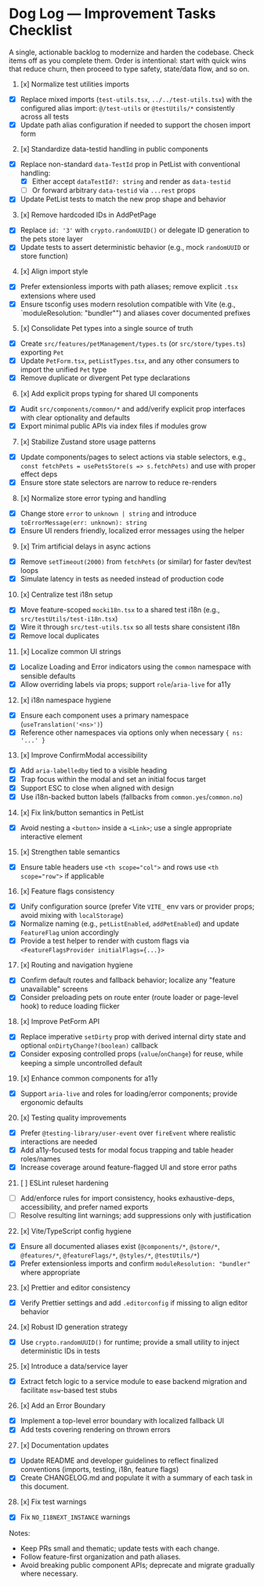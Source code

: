 # Dog Log — Improvement Tasks Checklist

A single, actionable backlog to modernize and harden the codebase. Check items off as you complete them. Order is
intentional: start with quick wins that reduce churn, then proceed to type safety, state/data flow, and so on.

1. [x] Normalize test utilities imports

- [x] Replace mixed imports (`test-utils.tsx`, `../../test-utils.tsx`) with the configured alias import:
      `@/test-utils` or `@testUtils/*` consistently across all tests
- [x] Update path alias configuration if needed to support the chosen import form

2. [x] Standardize data-testid handling in public components

- [x] Replace non-standard `data-TestId` prop in PetList with conventional handling:
  - [x] Either accept `dataTestId?: string` and render as `data-testid`
  - [ ] Or forward arbitrary `data-testid` via `...rest` props
- [x] Update PetList tests to match the new prop shape and behavior

3. [x] Remove hardcoded IDs in AddPetPage

- [x] Replace `id: '3'` with `crypto.randomUUID()` or delegate ID generation to the pets store layer
- [x] Update tests to assert deterministic behavior (e.g., mock `randomUUID` or store function)

4. [x] Align import style

- [x] Prefer extensionless imports with path aliases; remove explicit `.tsx` extensions where used
- [x] Ensure tsconfig uses modern resolution compatible with Vite (e.g., `moduleResolution: "bundler"") and aliases
      cover documented prefixes

5. [x] Consolidate Pet types into a single source of truth

- [x] Create `src/features/petManagement/types.ts` (or `src/store/types.ts`) exporting `Pet`
- [x] Update `PetForm.tsx`, `petListTypes.tsx`, and any other consumers to import the unified `Pet` type
- [x] Remove duplicate or divergent Pet type declarations

6. [x] Add explicit props typing for shared UI components

- [x] Audit `src/components/common/*` and add/verify explicit prop interfaces with clear optionality and defaults
- [x] Export minimal public APIs via index files if modules grow

7. [x] Stabilize Zustand store usage patterns

- [x] Update components/pages to select actions via stable selectors, e.g.,
      `const fetchPets = usePetsStore(s => s.fetchPets)` and use with proper effect deps
- [x] Ensure store state selectors are narrow to reduce re-renders

8. [x] Normalize store error typing and handling

- [x] Change store `error` to `unknown | string` and introduce `toErrorMessage(err: unknown): string`
- [x] Ensure UI renders friendly, localized error messages using the helper

9. [x] Trim artificial delays in async actions

- [x] Remove `setTimeout(2000)` from `fetchPets` (or similar) for faster dev/test loops
- [x] Simulate latency in tests as needed instead of production code

10. [x] Centralize test i18n setup

- [x] Move feature-scoped `mocki18n.tsx` to a shared test i18n (e.g., `src/testUtils/test-i18n.tsx`)
- [x] Wire it through `src/test-utils.tsx` so all tests share consistent i18n
- [x] Remove local duplicates

11. [x] Localize common UI strings

- [x] Localize Loading and Error indicators using the `common` namespace with sensible defaults
- [x] Allow overriding labels via props; support `role`/`aria-live` for a11y

12. [x] i18n namespace hygiene

- [x] Ensure each component uses a primary namespace (`useTranslation('<ns>')`)
- [x] Reference other namespaces via options only when necessary `{ ns: '...' }`

13. [x] Improve ConfirmModal accessibility

- [x] Add `aria-labelledby` tied to a visible heading
- [x] Trap focus within the modal and set an initial focus target
- [x] Support ESC to close when aligned with design
- [x] Use i18n-backed button labels (fallbacks from `common.yes`/`common.no`)

14. [x] Fix link/button semantics in PetList

- [x] Avoid nesting a `<button>` inside a `<Link>`; use a single appropriate interactive element

15. [x] Strengthen table semantics

- [x] Ensure table headers use `<th scope="col">` and rows use `<th scope="row">` if applicable

16. [x] Feature flags consistency

- [x] Unify configuration source (prefer Vite `VITE_` env vars or provider props; avoid mixing with `localStorage`)
- [x] Normalize naming (e.g., `petListEnabled`, `addPetEnabled`) and update `FeatureFlag` union accordingly
- [x] Provide a test helper to render with custom flags via `<FeatureFlagsProvider initialFlags={...}>`

17. [x] Routing and navigation hygiene

- [x] Confirm default routes and fallback behavior; localize any "feature unavailable" screens
- [x] Consider preloading pets on route enter (route loader or page-level hook) to reduce loading flicker

18. [x] Improve PetForm API

- [x] Replace imperative `setDirty` prop with derived internal dirty state and optional `onDirtyChange?(boolean)`
      callback
- [x] Consider exposing controlled props (`value`/`onChange`) for reuse, while keeping a simple uncontrolled default

19. [x] Enhance common components for a11y

- [x] Support `aria-live` and roles for loading/error components; provide ergonomic defaults

20. [x] Testing quality improvements

- [x] Prefer `@testing-library/user-event` over `fireEvent` where realistic interactions are needed
- [x] Add a11y-focused tests for modal focus trapping and table header roles/names
- [x] Increase coverage around feature-flagged UI and store error paths

21. [ ] ESLint ruleset hardening

- [ ] Add/enforce rules for import consistency, hooks exhaustive-deps, accessibility, and prefer named exports
- [ ] Resolve resulting lint warnings; add suppressions only with justification

22. [x] Vite/TypeScript config hygiene

- [x] Ensure all documented aliases exist (`@components/*`, `@store/*`, `@features/*`, `@featureFlags/*`, `@styles/*`,
      `@testUtils/*`)
- [x] Prefer extensionless imports and confirm `moduleResolution: "bundler"` where appropriate

23. [x] Prettier and editor consistency

- [x] Verify Prettier settings and add `.editorconfig` if missing to align editor behavior

24. [x] Robust ID generation strategy

- [x] Use `crypto.randomUUID()` for runtime; provide a small utility to inject deterministic IDs in tests

25. [x] Introduce a data/service layer

- [x] Extract fetch logic to a service module to ease backend migration and facilitate `msw`-based test stubs

26. [x] Add an Error Boundary

- [x] Implement a top-level error boundary with localized fallback UI
- [x] Add tests covering rendering on thrown errors

27. [x] Documentation updates

- [x] Update README and developer guidelines to reflect finalized conventions (imports, testing, i18n, feature flags)
- [x] Create CHANGELOG.md and populate it with a summary of each task in this document.

28. [x] Fix test warnings

- [x] Fix `NO_I18NEXT_INSTANCE` warnings

Notes:

- Keep PRs small and thematic; update tests with each change.
- Follow feature-first organization and path aliases.
- Avoid breaking public component APIs; deprecate and migrate gradually where necessary.
